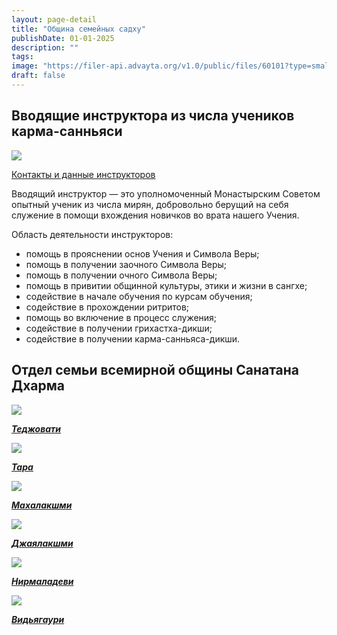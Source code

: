 ```yaml
---
layout: page-detail
title: "Община семейных садху"
publishDate: 01-01-2025
description: ""
tags:
image: "https://filer-api.advayta.org/v1.0/public/files/60101?type=small"
draft: false
---
```


## Вводящие инструктора из числа учеников карма-санньяси
![](https://filer-api.advayta.org/v1.0/public/files/60101?size=medium) 

[Контакты и данные инструкторов](https://vosdlife.org/) 

 Вводящий инструктор — это уполномоченный Монастырским Советом опытный ученик из числа мирян, добровольно берущий на себя служение в помощи вхождения новичков во врата нашего Учения.

 Область деятельности инструкторов:

* помощь в прояснении основ Учения и Символа Веры;
* помощь в получении заочного Символа Веры;
* помощь в получении очного Символа Веры;
* помощь в привитии общинной культуры, этики и жизни в сангхе;
* содействие в начале обучения по курсам обучения;
* содействие в прохождении ритритов;
* помощь во включение в процесс служения;
* содействие в получении грихастха-дикши;
* содействие в получении карма-санньяса-дикши.
  
  
## Отдел семьи всемирной общины Санатана Дхарма
[![](https://filer-api.advayta.org/v1.0/public/files/60111?size=medium)](/vsemirnaya-obshchina/obshchina-semeinikh-sadkhu/tedzhasvati) 

[**_Теджовати_**](/vsemirnaya-obshchina//obshchina-semeinikh-sadkhu/tedzhasvati) 

[![](https://filer-api.advayta.org/v1.0/public/files/60142?size=medium)](/vsemirnaya-obshchina/obshchina-semeinikh-sadkhu/tara) 

[**_Тара_**](/vsemirnaya-obshchina/obshchina-semeinikh-sadkhu/tara) 

[![](https://filer-api.advayta.org/v1.0/public/files/60158?size=medium)](/vsemirnaya-obshchina/obshchina-semeinikh-sadkhu/makhalakshmi) 

[**_Махалакшми_**](/vsemirnaya-obshchina/obshchina-semeinikh-sadkhu/makhalakshmi) 

[![](https://filer-api.advayta.org/v1.0/public/files/60165?size=medium)](/vsemirnaya-obshchina/obshchina-semeinikh-sadkhu/dzhayalakshmi) 

[**_Джаялакшми_**](/vsemirnaya-obshchina/obshchina-semeinikh-sadkhu/dzhayalakshmi) 

[![](https://filer-api.advayta.org/v1.0/public/files/60202?size=medium)](/vsemirnaya-obshchina/obshchina-semeinikh-sadkhu/nirmaladevi) 

[**_Нирмаладеви_**](/vsemirnaya-obshchina/obshchina-semeinikh-sadkhu/nirmaladevi) 

[![](https://filer-api.advayta.org/v1.0/public/files/60233?size=medium)](/vsemirnaya-obshchina/obshchina-semeinikh-sadkhu/vidya-gauri) 

[**_Видьягаури_**](/vsemirnaya-obshchina/obshchina-semeinikh-sadkhu/vidya-gauri) 
  
  

